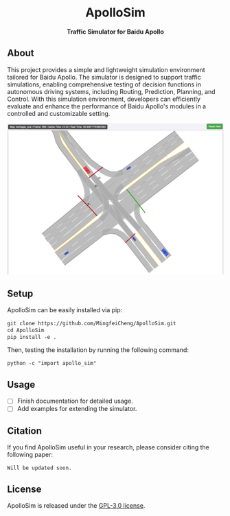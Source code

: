 <div align="center">
  <h1 align="center">ApolloSim</h1>
  <p align="center">
    <b>Traffic Simulator for Baidu Apollo</b>
  </p>
</div>

## About

This project provides a simple and lightweight simulation environment tailored for Baidu Apollo. 
The simulator is designed to support traffic simulations, enabling comprehensive testing of decision functions in autonomous driving systems, including Routing, Prediction, Planning, and Control. 
With this simulation environment, developers can efficiently evaluate and enhance the performance of Baidu Apollo's modules in a controlled and customizable setting.

![Illustration](docs/images/introduce_v1.png)

## Setup
ApolloSim can be easily installed via pip:
```shell
git clone https://github.com/MingfeiCheng/ApolloSim.git
cd ApolloSim
pip install -e .
```

Then, testing the installation by running the following command:
```shell   
python -c "import apollo_sim"
```

## Usage
- [ ] Finish documentation for detailed usage.
- [ ] Add examples for extending the simulator.

## Citation
If you find ApolloSim useful in your research, please consider citing the following paper:
```
Will be updated soon.
```

## License
ApolloSim is released under the [GPL-3.0 license](LICENSE).